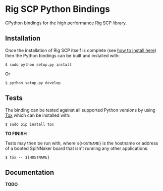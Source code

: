 Rig SCP Python Bindings
=======================

CPython bindings for the high performance Rig SCP library.


Installation
------------

Once the installation of Rig SCP itself is complete (see [how to install
here](https://github.com/project-rig/rig-scp#installation)) then the Python
bindings can be built and installed with:

    $ sudo python setup.py install

Or

    $ python setup.py develop


Tests
-----

The binding can be tested against all supported Python versions by using
[Tox](https://pypi.python.org/pypi/tox) which can be installed with:

    $ sudo pip install tox

**TO FINISH**

Tests may then be run with, where `${HOSTNAME}` is the hostname or address of a
booted SpiNNaker board that isn't running any other applications:

    $ tox -- ${HOSTNAME}


Documentation
-------------

**TODO**
